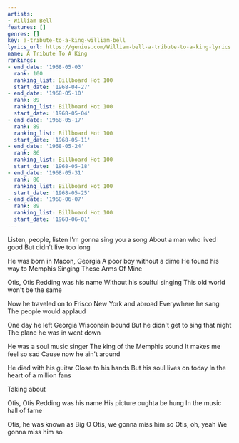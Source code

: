```yaml
---
artists:
- William Bell
features: []
genres: []
key: a-tribute-to-a-king-william-bell
lyrics_url: https://genius.com/William-bell-a-tribute-to-a-king-lyrics
name: A Tribute To A King
rankings:
- end_date: '1968-05-03'
  rank: 100
  ranking_list: Billboard Hot 100
  start_date: '1968-04-27'
- end_date: '1968-05-10'
  rank: 89
  ranking_list: Billboard Hot 100
  start_date: '1968-05-04'
- end_date: '1968-05-17'
  rank: 89
  ranking_list: Billboard Hot 100
  start_date: '1968-05-11'
- end_date: '1968-05-24'
  rank: 86
  ranking_list: Billboard Hot 100
  start_date: '1968-05-18'
- end_date: '1968-05-31'
  rank: 86
  ranking_list: Billboard Hot 100
  start_date: '1968-05-25'
- end_date: '1968-06-07'
  rank: 89
  ranking_list: Billboard Hot 100
  start_date: '1968-06-01'
---
```

Listen, people, listen
I'm gonna sing you a song
About a man who lived good
But didn't live too long

He was born in Macon, Georgia
A poor boy without a dime
He found his way to Memphis
Singing These Arms Of Mine

Otis, Otis Redding was his name
Without his soulful singing
This old world won't be the same

Now he traveled on to Frisco
New York and abroad
Everywhere he sang
The people would applaud

One day he left Georgia
Wisconsin bound
But he didn't get to sing that night
The plane he was in went down

He was a soul music singer
The king of the Memphis sound
It makes me feel so sad
Cause now he ain't around

He died with his guitar
Close to his hands
But his soul lives on today
In the heart of a million fans

Taking about

Otis, Otis Redding was his name
His picture oughta be hung
In the music hall of fame

Otis, he was known as Big O
Otis, we gonna miss him so
Otis, oh, yeah
We gonna miss him so
